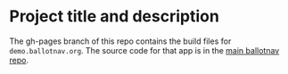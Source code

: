 # Project title and description

The gh-pages branch of this repo contains the build files for `demo.ballotnav.org`. The source code for that app is in the [main ballotnav repo](https://github.com/hackforla/ballotnav).
